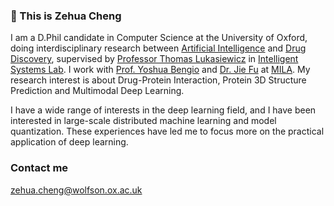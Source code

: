 ### 👋 This is Zehua Cheng

I am a D.Phil candidate in Computer Science at the University of Oxford, doing interdisciplinary research between [Artificial Intelligence](http://www.cs.ox.ac.uk/research/ai_ml/) and [Drug Discovery](http://drugdiscovery.chem.ox.ac.uk/), supervised by [Professor Thomas Lukasiewicz](http://www.cs.ox.ac.uk/thomas.lukasiewicz/) in [Intelligent Systems Lab](http://www.cs.ox.ac.uk/people/thomas.lukasiewicz/isg-index.html). I work with [Prof. Yoshua Bengio](https://yoshuabengio.org/) and [Dr. Jie Fu](https://bigaidream.github.io/) at [MILA](https://mila.quebec/en/). My research interest is about Drug-Protein Interaction, Protein 3D Structure Prediction and Multimodal Deep Learning.

I have a wide range of interests in the deep learning field, and I have been interested in large-scale distributed machine learning and model quantization. These experiences have led me to focus more on the practical application of deep learning.

### Contact me

zehua.cheng@wolfson.ox.ac.uk
